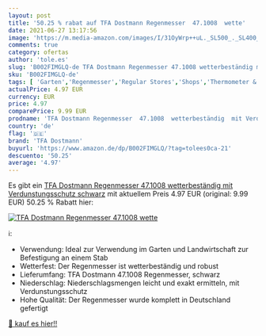 ```yaml
---
layout: post
title: '50.25 % rabat auf TFA Dostmann Regenmesser  47.1008  wette'
date: 2021-06-27 13:17:56
image: 'https://m.media-amazon.com/images/I/31OyWrp++uL._SL500_._SL400_.jpg'
comments: true
category: ofertas
author: 'tole.es'
slug: 'B002FIMGLQ-de TFA Dostmann Regenmesser 47.1008 wetterbeständig mit...'
sku: 'B002FIMGLQ-de'
tags: [ 'Garten','Regenmesser','Regular Stores','Shops','Thermometer & Wetterstationen','tfa dostmann', ]
actualPrice: 4.97 EUR
currency: EUR
price: 4.97
comparePrice: 9.99 EUR
prodname: 'TFA Dostmann Regenmesser  47.1008  wetterbeständig  mit Verdunstungsschutz  schwarz'
country: 'de'
flag: '🇩🇪'
brand: 'TFA Dostmann'
buyurl: 'https://www.amazon.de/dp/B002FIMGLQ/?tag=tolees0ca-21'
descuento: '50.25'
average: '4.97'
---
```


Es gibt ein [TFA Dostmann Regenmesser  47.1008  wetterbeständig  mit Verdunstungsschutz  schwarz](https://www.amazon.de/dp/B002FIMGLQ/?tag=tolees0ca-21) mit aktuellem Preis 4.97 EUR (original: 9.99 EUR) 50.25 % Rabatt hier:

[![TFA Dostmann Regenmesser  47.1008  wette](https://m.media-amazon.com/images/I/31OyWrp++uL._SL500_._SL400_.jpg)](https://www.amazon.de/dp/B002FIMGLQ/?tag=tolees0ca-21)

ℹ️:

- Verwendung: Ideal zur Verwendung im Garten und Landwirtschaft zur Befestigung an einem Stab
- Wetterfest: Der Regenmesser ist wetterbeständig und robust
- Lieferumfang: TFA Dostmann 47.1008 Regenmesser, schwarz
- Niederschlag: Niederschlagsmengen leicht und exakt ermitteln, mit Verdunstungsschutz
- Hohe Qualität: Der Regenmesser wurde komplett in Deutschland gefertigt

[🛒 kauf es hier!!](https://www.amazon.de/dp/B002FIMGLQ/?tag=tolees0ca-21)

